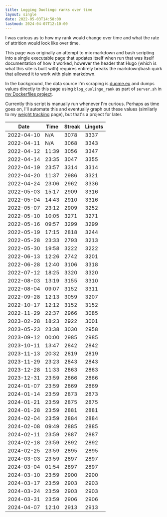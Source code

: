 ```yaml
---
title: Logging Duolingo ranks over time
layout: single
date: 2022-05-03T14:58:00
lastmod: 2024-04-07T12:10:00
---
```


I was curious as to how my rank would change over time and what the rate of attrition would look like over time.

This page was originally an attempt to mix markdown and bash scripting into a single executable page that updates itself when run that was itself documentation of how it worked, however the header that Hugo (which is what this site is built with) requires entirely breaks the markdown/bash quirk that allowed it to work with plain markdown.

In the background, the data source I'm scraping is [duome.eu](https://duome.eu/) and dumps values directly to this page using `blog_duolingo_rank` as part of `server.sh` in [my Dockerfiles project](https://github.com/breadcat/Dockerfiles).

Currently this script is manually run whenever I'm curious. Perhaps as time goes on, I'll automate this and eventually graph out these values (similarly to my [weight tracking](/weight/) page), but that's a project for later.


| Date   | Time | Streak | Lingots |
| ---------- | ----- | ---- | ---- |
| 2022-04-10 | N/A   | 3078 | 3337 |
| 2022-04-11 | N/A   | 3068 | 3343 |
| 2022-04-12 | 11:39 | 3056 | 3347 |
| 2022-04-14 | 23:35 | 3047 | 3355 |
| 2022-04-19 | 23:57 | 3314 | 3314 |
| 2022-04-20 | 11:37 | 2986 | 3321 |
| 2022-04-24 | 23:06 | 2962 | 3336 |
| 2022-05-03 | 15:17 | 2909 | 3316 |
| 2022-05-04 | 14:43 | 2910 | 3316 |
| 2022-05-07 | 23:12 | 2909 | 3252 |
| 2022-05-10 | 10:05 | 3271 | 3271 |
| 2022-05-16 | 09:57 | 3299 | 3299 |
| 2022-05-19 | 17:15 | 2818 | 3244 |
| 2022-05-28 | 23:33 | 2793 | 3213 |
| 2022-05-30 | 19:58 | 3222 | 3222 |
| 2022-06-13 | 12:26 | 2742 | 3201 |
| 2022-06-28 | 12:40 | 3106 | 3318 |
| 2022-07-12 | 18:25 | 3320 | 3320 |
| 2022-08-03 | 13:19 | 3155 | 3310 |
| 2022-08-04 | 09:07 | 3152 | 3311 |
| 2022-09-28 | 12:13 | 3059 | 3207 |
| 2022-10-17 | 12:12 | 3152 | 3152 |
| 2022-11-29 | 22:37 | 2966 | 3085 |
| 2023-02-28 | 18:23 | 2922 | 3001 |
| 2023-05-23 | 23:38 | 3030 | 2958 |
| 2023-09-12 | 00:00 | 2985 | 2985 |
| 2023-10-11 | 13:47 | 2842 | 2842 |
| 2023-11-13 | 20:32 | 2819 | 2819 |
| 2023-11-29 | 23:23 | 2843 | 2843 |
| 2023-12-28 | 11:33 | 2863 | 2863 |
| 2023-12-31 | 23:59 | 2866 | 2866 |
| 2024-01-07 | 23:59 | 2869 | 2869 |
| 2024-01-14 | 23:59 | 2873 | 2873 |
| 2024-01-21 | 23:59 | 2875 | 2875 |
| 2024-01-28 | 23:59 | 2881 | 2881 |
| 2024-02-04 | 23:59 | 2884 | 2884 |
| 2024-02-08 | 09:49 | 2885 | 2885 |
| 2024-02-11 | 23:59 | 2887 | 2887 |
| 2024-02-18 | 23:59 | 2892 | 2892 |
| 2024-02-25 | 23:59 | 2895 | 2895 |
| 2024-03-03 | 23:59 | 2897 | 2897 |
| 2024-03-04 | 01:54 | 2897 | 2897 |
| 2024-03-10 | 23:59 | 2900 | 2900 |
| 2024-03-17 | 23:59 | 2903 | 2903 |
| 2024-03-24 | 23:59 | 2903 | 2903 |
| 2024-03-31 | 23:59 | 2906 | 2906 |
| 2024-04-07 | 12:10 | 2913 | 2913 |
